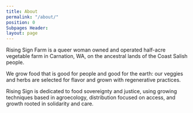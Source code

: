 ```yaml
---
title: About
permalink: "/about/"
position: 0
Subpages Header: 
layout: page
---
```


Rising Sign Farm is a queer woman owned and operated half-acre vegetable farm in Carnation, WA, on the ancestral lands of the Coast Salish people. 

We grow food that is good for people and good for the earth: our veggies and herbs are selected for flavor and grown with regenerative practices. 

Rising Sign is dedicated to food sovereignty and justice, using growing techniques based in agroecology, distribution focused on access, and growth rooted in solidarity and care.